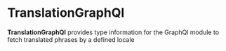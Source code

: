 # TranslationGraphQl

**TranslationGraphQl** provides type information for the GraphQl module
to fetch translated phrases by a defined locale
